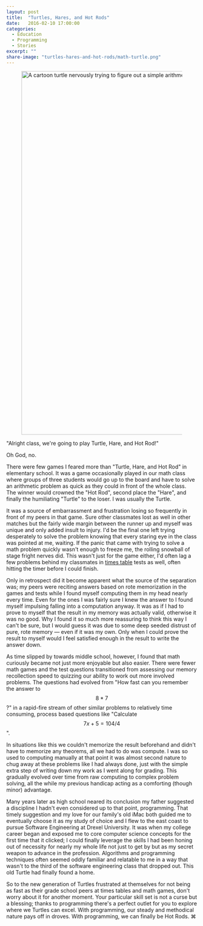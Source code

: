 ```yaml
---
layout: post
title:  "Turtles, Hares, and Hot Rods"
date:   2016-02-10 17:00:00
categories:
  - Education
  - Programming
  - Stories
excerpt: ""
share-image: "turtles-hares-and-hot-rods/math-turtle.png"
---
```


<figure markdown="1">
<a href="{{ site.baseurl }}/images/assets/turtles-hares-and-hot-rods/math-turtle.png" title="Nothing in this world gave me worse stage fright than having to do timed math problems in front of the class"><img src="{{ site.baseurl }}/images/assets/turtles-hares-and-hot-rods/math-turtle-tiny.png" data-src="{{ site.baseurl }}/images/assets/turtles-hares-and-hot-rods/math-turtle.png" class="bound-responsive lazyload blur-up" style="width:100vw; height:auto;" alt="A cartoon turtle nervously trying to figure out a simple arithmetic problem at the school chalkboard" /></a>
</figure>

"Alright class, we're going to play Turtle, Hare, and Hot Rod!"

Oh God, no.

There were few games I feared more than "Turtle, Hare, and Hot Rod" in elementary school. It was a game occasionally played in our math class where groups of three students would go up to the board and have to solve an arithmetic problem as quick as they could in front of the whole class. The winner would crowned the "Hot Rod", second place the "Hare", and finally the humiliating "Turtle" to the loser. I was usually the Turtle.

It was a source of embarrassment and frustration losing so frequently in front of my peers in that game. Sure other classmates lost as well in other matches but the fairly wide margin between the runner up and myself was unique and only added insult to injury. I'd be the final one left trying desperately to solve the problem knowing that every staring eye in the class was pointed at me, waiting. If the panic that came with trying to solve a math problem quickly wasn't enough to freeze me, the rolling snowball of stage fright nerves did. This wasn't just for the game either, I'd often lag a few problems behind my classmates in [times table](https://en.wikipedia.org/wiki/Multiplication_table) tests as well, often hitting the timer before I could finish.

Only in retrospect did it become apparent what the source of the separation was; my peers were reciting answers based on rote memorization in the games and tests while I found myself computing them in my head nearly every time. Even for the ones I was fairly sure I knew the answer to I found myself impulsing falling into a computation anyway. It was as if I had to prove to myself that the result in my memory was actually valid, otherwise it was no good. Why I found it so much more reassuring to think this way I can't be sure, but I would guess it was due to some deep seeded distrust of pure, rote memory &#8212; even if it was my own. Only when I could prove the result to myself would I feel satisfied enough in the result to write the answer down.

As time slipped by towards middle school, however, I found that math curiously became not just more enjoyable but also easier. There were fewer math games and the test questions transitioned from assessing our memory recollection speed to quizzing our ability to work out more involved problems. The questions had evolved from "How fast can you remember the answer to $$ 8*7 $$?" in a rapid-fire stream of other similar problems to relatively time consuming, process based questions like "Calculate $$ 7x + 5 = 104/4 $$".

In situations like this we couldn't memorize the result beforehand and didn't have to memorize any theorems, all we had to do was compute. I was so used to computing manually at that point it was almost second nature to chug away at these problems like I had always done, just with the simple extra step of writing down my work as I went along for grading. This gradually evolved over time from raw computing to complex problem solving, all the while my previous handicap acting as a comforting (though minor) advantage.

Many years later as high school neared its conclusion my father suggested a discipline I hadn't even considered up to that point, programming. That timely suggestion and my love for our family's old iMac both guided me to eventually choose it as my study of choice and I flew to the east coast to pursue Software Engineering at Drexel University. It was when my college career began and exposed me to core computer science concepts for the first time that it clicked; I could finally leverage the skills I had been honing out of necessity for nearly my whole life not just to get by but as my secret weapon to advance in the profession. Algorithms and programming techniques often seemed oddly familiar and relatable to me in a way that wasn't to the third of the software engineering class that dropped out. This old Turtle had finally found a home.

So to the new generation of Turtles frustrated at themselves for not being as fast as their grade school peers at times tables and math games, don't worry about it for another moment. Your particular skill set is not a curse but a blessing; thanks to programming there's a perfect outlet for you to explore where we Turtles can excel. With programming, our steady and methodical nature pays off in droves. With programming, we can finally be Hot Rods. ⌘ 